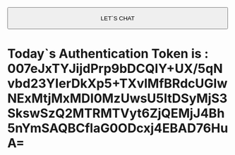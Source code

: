 <html lang="en">
<head>
    <meta charset="UTF-8">
    <meta name="viewport" content="width=device-width, initial-scale=1.0">
    <title>Document</title>
    <style>
        button{
            height: 50px ;
            width: 500px;
        }
    </style>
</head>
<body>
    <a href="abcd.html"><button type="button">LET`S CHAT</button></a>
    <br>
    <h1>Today`s Authentication Token is : 007eJxTYJijdPrp9bDCQIY+UX/5qNvbd23YIerDkXp5+TXvlMfBRdcUGIwNExMtjMxMDI0MzUwsU5ItDSyMjS3SkswSzQ2MTRMTVyt6ZjQEMjJ4Bh5nYmSAQBCflaG0ODcxj4EBAD76HuA= </h1>
    
</body>
</html>
